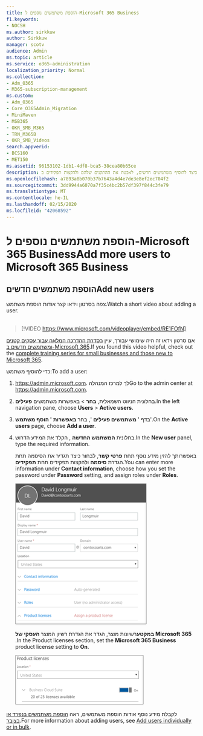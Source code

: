 ```yaml
---
title: הוספת משתמשים נוספים ל-Microsoft 365 Business
f1.keywords:
- NOCSH
ms.author: sirkkuw
author: Sirkkuw
manager: scotv
audience: Admin
ms.topic: article
ms.service: o365-administration
localization_priority: Normal
ms.collection:
- Adm_O365
- M365-subscription-management
ms.custom:
- Adm_O365
- Core_O365Admin_Migration
- MiniMaven
- MSB365
- OKR_SMB_M365
- TRN_M365B
- OKR_SMB_Videos
search.appverid:
- BCS160
- MET150
ms.assetid: 96153102-1db1-4df8-bca5-38cea80b65ce
description: למד כיצד להוסיף משתמשים חדשים, לאבטח את ההתקנים שלהם ולהקצות תפקידים ב-Microsoft 365 Business.
ms.openlocfilehash: a7893a8b070b37b7643a4d4e7de3e8ef2ec704f2
ms.sourcegitcommit: 3dd9944a6070a7f35c4bc2b57df397f844c3fe79
ms.translationtype: MT
ms.contentlocale: he-IL
ms.lasthandoff: 02/15/2020
ms.locfileid: "42068592"
---
```

# <a name="add-more-users-to-microsoft-365-business"></a><span data-ttu-id="a64d4-103">הוספת משתמשים נוספים ל-Microsoft 365 Business</span><span class="sxs-lookup"><span data-stu-id="a64d4-103">Add more users to Microsoft 365 Business</span></span>

## <a name="add-new-users"></a><span data-ttu-id="a64d4-104">הוספת משתמשים חדשים</span><span class="sxs-lookup"><span data-stu-id="a64d4-104">Add new users</span></span>

<span data-ttu-id="a64d4-105">צפה בסרטון וידאו קצר אודות הוספת משתמש.</span><span class="sxs-lookup"><span data-stu-id="a64d4-105">Watch a short video about adding a user.</span></span> <br><br>

> [!VIDEO https://www.microsoft.com/videoplayer/embed/RE1FOfN] 

<span data-ttu-id="a64d4-106">אם סרטון וידאו זה היה שימושי עבורך, עיין ב[סדרת ההדרכה המלאה עבור עסקים קטנים ומשתמשים חדשים ב-Microsoft 365](https://support.office.com/article/6ab4bbcd-79cf-4000-a0bd-d42ce4d12816).</span><span class="sxs-lookup"><span data-stu-id="a64d4-106">If you found this video helpful, check out the [complete training series for small businesses and those new to Microsoft 365](https://support.office.com/article/6ab4bbcd-79cf-4000-a0bd-d42ce4d12816).</span></span>

<span data-ttu-id="a64d4-107">כדי להוסיף משתמש:</span><span class="sxs-lookup"><span data-stu-id="a64d4-107">To add a user:</span></span>

1. <span data-ttu-id="a64d4-108"><a href="https://go.microsoft.com/fwlink/p/?linkid=837890" target="_blank">https://admin.microsoft.com</a>. לך למרכז המנהלה</span><span class="sxs-lookup"><span data-stu-id="a64d4-108">Go to the admin center at <a href="https://go.microsoft.com/fwlink/p/?linkid=837890" target="_blank">https://admin.microsoft.com</a>.</span></span> 
2. <span data-ttu-id="a64d4-109">בחלונית הניווט השמאלית, **בחר** \> באפשרות משתמשים **פעילים**.</span><span class="sxs-lookup"><span data-stu-id="a64d4-109">In the left navigation pane, choose **Users** \> **Active users**.</span></span>
3. <span data-ttu-id="a64d4-110">בדף ' **משתמשים פעילים** ', בחר **באפשרות ' הוסף משתמש**'.</span><span class="sxs-lookup"><span data-stu-id="a64d4-110">On the **Active users** page, choose **Add a user**.</span></span>
4. <span data-ttu-id="a64d4-111">בחלונית **המשתמש החדשה** , הקלד את המידע הדרוש.</span><span class="sxs-lookup"><span data-stu-id="a64d4-111">In the **New user** panel, type the required information.</span></span> 
  
    <span data-ttu-id="a64d4-112">באפשרותך להזין מידע נוסף תחת **פרטי קשר**, לבחור כיצד תגדיר את הסיסמה תחת הגדרת **סיסמה** ולהקצות תפקידים תחת **תפקידים**.</span><span class="sxs-lookup"><span data-stu-id="a64d4-112">You can enter more information under **Contact information**, choose how you set the password under **Password** setting, and assign roles under **Roles**.</span></span>
      
    ![Enter user information in the New user card](../media/f04d39ca-48be-4868-8330-8552a4754c8b.png)
      
    <span data-ttu-id="a64d4-114">**במקטע**רשיונות מוצר, הגדר את הגדרת רשיון המוצר **העסקי של Microsoft 365** .</span><span class="sxs-lookup"><span data-stu-id="a64d4-114">In the Product licenses section, set the **Microsoft 365 Business** product license setting to **On**.</span></span>
      
    ![Set the license setting to On position](../media/7404f7f7-93bc-44a3-9ffb-4208b5b17402.png)
  
<span data-ttu-id="a64d4-116">לקבלת מידע נוסף אודות הוספת משתמשים, ראה [הוספת משתמשים בנפרד או בצובר](https://docs.microsoft.com/office365/admin/add-users/add-users).</span><span class="sxs-lookup"><span data-stu-id="a64d4-116">For  more information about adding users, see [Add users individually or in bulk](https://docs.microsoft.com/office365/admin/add-users/add-users).</span></span>
  

